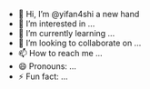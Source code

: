 - 👋 Hi, I’m @yifan4shi a new hand
- 👀 I’m interested in ...
- 🌱 I’m currently learning ...
- 💞️ I’m looking to collaborate on ...
- 📫 How to reach me ...
- 😄 Pronouns: ...
- ⚡ Fun fact: ...

<!---
yifan4shi/yifan4shi is a ✨ special ✨ repository because its `README.md` (this file) appears on your GitHub profile.
You can click the Preview link to take a look at your changes.
--->

